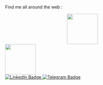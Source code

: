 Find me all around the web :
<div id="header" align="center">
  <img src="https://media.giphy.com/media/M9gbBd9nbDrOTu1Mqx/giphy.gif" width="100"/>
  
</div>
<div id="header" align="corner">
  <img src=" <img src="https://media.giphy.com/media/M9gbBd9nbDrOTu1Mqx/giphy.gif" width="100"/>
<div id="badges">
    <a href="">
  <img src="https://img.shields.io/badge/LinkedIn-darkblue?style=for-the-badge&logo=linkedin&logoColor=white" alt="LinkedIn Badge"/>
    </a>
  <a href="https://t.me/sinisterjvd">
  <img src="https://img.shields.io/badge/Telegram-blue?style=for-the-badge&logo=Telegram&logoColor=white" alt="Telegram Badge"/>
  </a>
</div>
